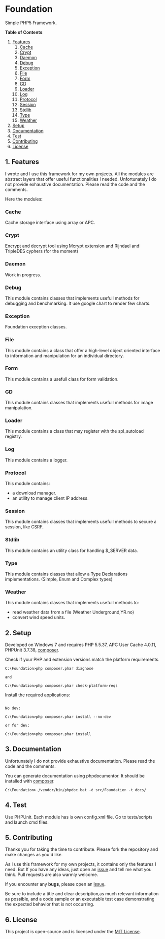 # Foundation

Simple PHP5 Framework.

**Table of Contents**

1. [Features](#features)
   1. [Cache](#cache)
   2. [Crypt](#crypt)
   3. [Daemon](#daemon)
   4. [Debug](#debug)
   5. [Exception](#exception)
   6. [File](#file)
   7. [Form](#form)
   8. [GD](#gd)
   9. [Loader](#loader)
   10. [Log](#log)
   11. [Protocol](#protocol)
   12. [Session](#session)
   13. [Stdlib](#stdlib)
   14. [Type](#type)
   15. [Weather](weather)
2. [Setup](#setup)
3. [Documentation](#documentation)
4. [Test](#test)
5. [Contributing](#contributing)
6. [License](#license)

## 1. Features

I wrote and I use this framework for my own projects. All the modules are abstract layers that offer useful functionalities I needed.
Unfortunately I do not provide exhaustive documentation. Please read the code and the comments.

Here the modules:

### Cache

Cache storage interface using array or APC.

### Crypt

Encrypt and decrypt tool using Mcrypt extension and Rijndael and TripleDES cyphers (for the moment)

### Daemon

Work in progress.

### Debug

This module contains classes that implements usefull methods for debugging and benchmarking. It use google chart to render few charts.

### Exception

Foundation exception classes.

### File

This module contains a class that offer a high-level object oriented interface to information and manipulation for an individual directory.

### Form

This module contains a usefull class for form validation.

### GD

This module contains classes that implements usefull methods for image manipulation.

### Loader

This module contains a class that may register with the spl_autoload registry.

### Log

This module contains a logger.

### Protocol

This module contains:

* a download manager.
* an utility to manage client IP address.

### Session

This module contains classes that implements usefull methods to secure a session, like CSRF.

### Stdlib

This module contains an utility class for handling $_SERVER data.

### Type

This module contains classes that allow a Type Declarations implementations. (Simple, Enum and Complex types)

### Weather

This module contains classes that implements usefull methods to:

* read weather data from a file (Weather Underground,YR.no)
* convert wind speed units.

## 2. Setup

Developed on Windows 7 and requires PHP 5.5.37, APC User Cache 4.0.11, PHPUnit 3.7.38, [composer](https://getcomposer.org/).

Check if your PHP and extension versions match the platform requirements.

```batchfile
C:\Foundation>php composer.phar diagnose

and

C:\Foundation>php composer.phar check-platform-reqs
```

Install the required applications:

```batchfile

No dev:

C:\Foundation>php composer.phar install --no-dev

or for dev:

C:\Foundation>php composer.phar install
```

## 3. Documentation

Unfortunately I do not provide exhaustive documentation. Please read the code and the comments.

You can generate documentation using phpdocumentor. It should be installed with [composer](https://getcomposer.org/).

```batchfile
C:\Foundation>./vendor/bin/phpdoc.bat -d src/Foundation -t docs/
```

## 4. Test

Use PHPUnit. Each module has is own config.xml file. Go to tests/scripts and launch cmd files.

## 5. Contributing

Thanks you for taking the time to contribute. Please fork the repository and make changes as you'd like.

As I use this framework for my own projects, it contains only the features I need. But If you have any ideas, just open an [issue](https://github.com/ojullien/foundation/issues/new) and tell me what you think. Pull requests are also warmly welcome.

If you encounter any **bugs**, please open an [issue](https://github.com/ojullien/foundation/issues/new).

Be sure to include a title and clear description,as much relevant information as possible, and a code sample or an executable test case demonstrating the expected behavior that is not occurring.

## 6. License

This project is open-source and is licensed under the [MIT License](https://github.com/ojullien/foundation/blob/master/LICENSE).
